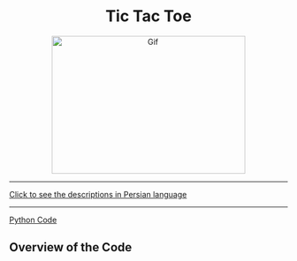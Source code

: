 <div align="center">

# Tic Tac Toe
<img alt="Gif" src="https://i.pinimg.com/originals/3b/f2/f4/3bf2f45865bc4a63a663611ea357de4c.gif" height="250px" width="350px">
</div>
<hr>

[Click to see the descriptions in Persian language](GuessNumberPersian.md)
<hr>

[Python Code](GuessNumberEnglish.py)
## Overview of the Code
